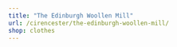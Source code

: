```yaml
---
title: "The Edinburgh Woollen Mill"
url: /cirencester/the-edinburgh-woollen-mill/
shop: clothes
---
```


